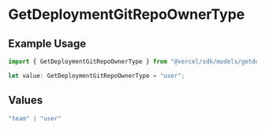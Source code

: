 # GetDeploymentGitRepoOwnerType

## Example Usage

```typescript
import { GetDeploymentGitRepoOwnerType } from "@vercel/sdk/models/getdeploymentop.js";

let value: GetDeploymentGitRepoOwnerType = "user";
```

## Values

```typescript
"team" | "user"
```